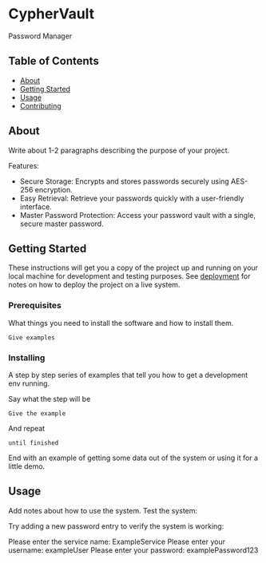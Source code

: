 # CypherVault
Password Manager
## Table of Contents
+ [About](#about)
+ [Getting Started](#getting_started)
+ [Usage](#usage)
+ [Contributing](../CONTRIBUTING.md)

## About <a name = "about"></a>
Write about 1-2 paragraphs describing the purpose of your project.

Features:
- Secure Storage: Encrypts and stores passwords securely using AES-256 encryption.
- Easy Retrieval: Retrieve your passwords quickly with a user-friendly interface.
- Master Password Protection: Access your password vault with a single, secure master password.

## Getting Started <a name = "getting_started"></a>
These instructions will get you a copy of the project up and running on your local machine for development and testing purposes. See [deployment](#deployment) for notes on how to deploy the project on a live system.

### Prerequisites

What things you need to install the software and how to install them.

```
Give examples
```

### Installing

A step by step series of examples that tell you how to get a development env running.

Say what the step will be

```
Give the example
```

And repeat

```
until finished
```

End with an example of getting some data out of the system or using it for a little demo.

## Usage <a name = "usage"></a>

Add notes about how to use the system.
    Test the system:

Try adding a new password entry to verify the system is working:

Please enter the service name: ExampleService
Please enter your username: exampleUser
Please enter your password: examplePassword123
